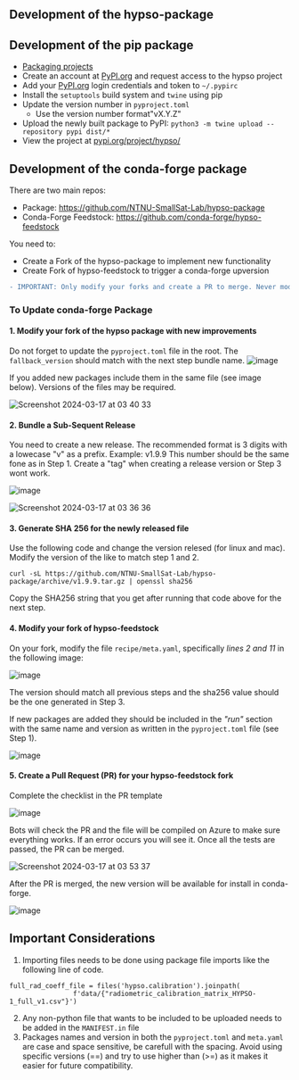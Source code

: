## Development of the hypso-package

## Development of the pip package
- [Packaging projects](https://packaging.python.org/en/latest/tutorials/packaging-projects/)
- Create an account at [PyPI.org](https:/pypi.org) and request access to the hypso project
- Add your [PyPI.org](https:/pypi.org) login credentials and token to `~/.pypirc`
- Install the `setuptools` build system and `twine` using pip 
- Update the version number in `pyproject.toml`
    - Use the version number format"vX.Y.Z"
- Upload the newly built package to PyPI: `python3 -m twine upload --repository pypi dist/*`
- View the project at [pypi.org/project/hypso/](https://pypi.org/project/hypso/)

## Development of the conda-forge package

There are two main repos:
- Package: https://github.com/NTNU-SmallSat-Lab/hypso-package
- Conda-Forge Feedstock: https://github.com/conda-forge/hypso-feedstock

You need to:
- Create a Fork of the hypso-package to implement new functionality
- Create Fork of hypso-feedstock to trigger a conda-forge upversion

```diff
- IMPORTANT: Only modify your forks and create a PR to merge. Never modify directly.

```

### To Update conda-forge Package


#### 1. Modify your fork of the hypso package with new improvements
Do not forget to update the `pyproject.toml` file in the root. The `fallback_version` should match with the next step bundle name.
![image](https://github.com/NTNU-SmallSat-Lab/hypso-package/assets/87340855/bab5072e-cecb-4973-888a-26238c95a3ec)

If you added new packages include them in the same file (see image below). Versions of the files may be required.

![Screenshot 2024-03-17 at 03 40 33](https://github.com/NTNU-SmallSat-Lab/hypso-package/assets/87340855/f61eda77-2830-4956-a7a8-711b5085007b)


#### 2. Bundle a Sub-Sequent Release
You need to create a new release. The recommended format is 3 digits with a lowecase "v" as a prefix. Example: v1.9.9 This number should be the same fone as in Step 1. Create a "tag" when creating a release version or Step 3 wont work.

![image](https://github.com/NTNU-SmallSat-Lab/hypso-package/assets/87340855/6b920b92-6301-447a-860a-9c11720c2923)


![Screenshot 2024-03-17 at 03 36 36](https://github.com/NTNU-SmallSat-Lab/hypso-package/assets/87340855/3e43d2ef-b464-497c-bad7-a1708e6554a3)

#### 3. Generate SHA 256 for the newly released file

Use the following code and change the version relesed (for linux and mac). Modify the version of the like to match step 1 and 2.

    curl -sL https://github.com/NTNU-SmallSat-Lab/hypso-package/archive/v1.9.9.tar.gz | openssl sha256
    
Copy the SHA256 string that you get after running that code above for the next step.

#### 4. Modify your fork of hypso-feedstock

On your fork, modify the file `recipe/meta.yaml`, specifically *lines 2 and 11* in the following image:

![image](https://github.com/NTNU-SmallSat-Lab/hypso-package/assets/87340855/4dea09f0-009e-4789-98da-6c7a706721c4)

The version should match all previous steps and the sha256 value should be the one generated in Step 3.

If new packages are added they should be included in the *"run"* section with the same name and version as written in the `pyproject.toml` file (see Step 1).

![image](https://github.com/NTNU-SmallSat-Lab/hypso-package/assets/87340855/e144b135-b42d-4418-b1b1-3e7944675953)


#### 5. Create a Pull Request (PR) for your hypso-feedstock fork
Complete the checklist in the PR template

![image](https://github.com/NTNU-SmallSat-Lab/hypso-package/assets/87340855/78fdb5e2-b057-42a3-9fb0-9d331b8d93a1)

Bots will check the PR and the file will be compiled on Azure to make sure everything works. If an error occurs you will see it. Once all the tests are passed, the PR can be merged.

![Screenshot 2024-03-17 at 03 53 37](https://github.com/NTNU-SmallSat-Lab/hypso-package/assets/87340855/e3c96101-e73a-4e98-a66c-f101f82b7b9e)

After the PR is merged, the new version will be available for install in conda-forge.

![image](https://github.com/NTNU-SmallSat-Lab/hypso-package/assets/87340855/3b1ce72b-bcc0-4b74-8257-165216ab291f)


## Important Considerations

1. Importing files needs to be done using package file imports like the following line of code.

```
full_rad_coeff_file = files('hypso.calibration').joinpath(
                f'data/{"radiometric_calibration_matrix_HYPSO-1_full_v1.csv"}')
```
    
2. Any non-python file that wants to be included to be uploaded needs to be added in the `MANIFEST.in` file
3. Packages names and version in both the `pyproject.toml` and `meta.yaml` are case and space sensitive, be carefull with the spacing. Avoid using specific versions (==) and try to use higher than (>=) as it makes it easier for future compatibility.
